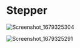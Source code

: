 # Stepper

![Screenshot_1679325304](https://user-images.githubusercontent.com/51033703/226386943-c5474fee-da01-40f8-8407-d61807816fba.png)

![Screenshot_1679325291](https://user-images.githubusercontent.com/51033703/226387423-3716624e-2bc1-49d4-a5ff-eec2fb4dde81.png)



